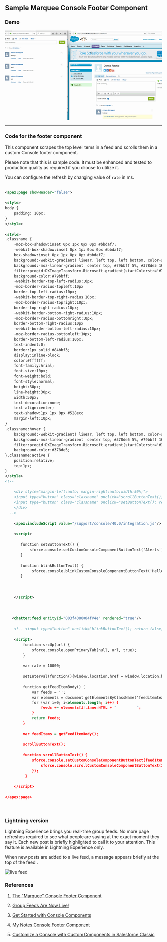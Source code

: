 ## Sample Marquee Console Footer Component


### Demo

![Demo](img/chatter-live-feed-1.gif)


------
### Code for the footer component

This component scrapes the top level items in a feed and scrolls them in a custom Console footer component.

Please note that this is sample code. It must be enhanced and tested to production quality as required if you choose to utilize it.

You can configure the refresh by changing  value of ```rate``` in ms.


```xml

<apex:page showHeader="false">

<style>
body {
    padding: 10px;
}
</style>

<style>
.classname {
    -moz-box-shadow:inset 0px 1px 0px 0px #bbdaf7;
    -webkit-box-shadow:inset 0px 1px 0px 0px #bbdaf7;
    box-shadow:inset 0px 1px 0px 0px #bbdaf7;
    background:-webkit-gradient( linear, left top, left bottom, color-stop(0.05, #79bbff), color-stop(1, #378de5) );
    background:-moz-linear-gradient( center top, #79bbff 5%, #378de5 100% );
    filter:progid:DXImageTransform.Microsoft.gradient(startColorstr='#79bbff', endColorstr='#378de5');
    background-color:#79bbff;
    -webkit-border-top-left-radius:10px;
    -moz-border-radius-topleft:10px;
    border-top-left-radius:10px;
    -webkit-border-top-right-radius:10px;
    -moz-border-radius-topright:10px;
    border-top-right-radius:10px;
    -webkit-border-bottom-right-radius:10px;
    -moz-border-radius-bottomright:10px;
    border-bottom-right-radius:10px;
    -webkit-border-bottom-left-radius:10px;
    -moz-border-radius-bottomleft:10px;
    border-bottom-left-radius:10px;
    text-indent:0;
    border:1px solid #84bbf3;
    display:inline-block;
    color:#ffffff;
    font-family:Arial;
    font-size:10px;
    font-weight:bold;
    font-style:normal;
    height:30px;
    line-height:30px;
    width:50px;
    text-decoration:none;
    text-align:center;
    text-shadow:1px 1px 0px #528ecc;
    margin-left:10px;
}
.classname:hover {
    background:-webkit-gradient( linear, left top, left bottom, color-stop(0.05, #378de5), color-stop(1, #79bbff) );
    background:-moz-linear-gradient( center top, #378de5 5%, #79bbff 100% );
    filter:progid:DXImageTransform.Microsoft.gradient(startColorstr='#378de5', endColorstr='#79bbff');
    background-color:#378de5;
}.classname:active {
    position:relative;
    top:1px;
}
</style>
<!--

    <div style="margin-left:auto; margin-right:auto;width:50%;">
    <input type="button" class="classname" onclick="scrollButtonText(); return false;" value="Start" />
    <input type="button" class="classname" onclick="setButtonText(); return false;" value="Stop" />
    </div>
  -->
  
    <apex:includeScript value="/support/console/40.0/integration.js"/>

    <script>
   
       function setButtonText() {
           sforce.console.setCustomConsoleComponentButtonText('Alerts');         
       }
       
       function blinkButtonText() {
            sforce.console.blinkCustomConsoleComponentButtonText('Hello World', 3000);
       }              
    
    
    
    </script>
    
    
  
   <chatter:feed entityId="003f4000004fV4e" rendered="true"/>
   
    <!-- <input type="button" onclick="blinkButtonText(); return false;" value="Blink Button Text" /> -->
     
    <script>
        function srcUp(url) {
            sforce.console.openPrimaryTab(null, url, true);
        }
        
        var rate = 10000;
        
        setInterval(function(){window.location.href = window.location.href;},rate);
         
        function getFeedItemBody() {
            var feeds = '';
            var elements = document.getElementsByClassName('feeditemtext');
            for (var i=0; i<elements.length; i++) {                
                feeds += elements[i].innerHTML + "         ";
            }
            return feeds;
        }        
        
        var feedItems = getFeedItemBody();

        scrollButtonText();       
                
        function scrollButtonText() {                   
            sforce.console.setCustomConsoleComponentButtonText(feedItems, function() {
                sforce.console.scrollCustomConsoleComponentButtonText(150, 5, true, function(result){});            
            });
         }
       
    </script>

</apex:page>




```
### Lightning version

Lightning Experience brings you real-time group feeds. No more page refreshes required to see what people are saying at the exact moment they say it. Each new post is briefly highlighted to call it to your attention. This feature is available in Lightning Experience only.

When new posts are added to a live feed, a message appears briefly at the top of the feed .

![live feed](https://releasenotes.docs.salesforce.com/en-us/winter17/release-notes/release_notes/images/lex_chatter_live_feed_pill.png)




### References

1. [The "Marquee" Console Footer Component](https://developer.salesforce.com/page/The_%22Marquee%22_Console_Footer_Component)

2. [Group Feeds Are Now Live!](https://releasenotes.docs.salesforce.com/en-us/winter17/release-notes/rn_chatter_lex_live_feeds.htm)

3. [Get Started with Console Components](https://trailhead.salesforce.com/en/modules/service_components/units/service_components_comfortable)

4. [My Notes Console Footer Component](https://developer.salesforce.com/page/The_%22My_Notes%22_Console_Footer_Component)

5. [Customize a Console with Custom Components in Salesforce Classic](https://portal2dev-dreamevent.cs61.force.com/articleView?id=console2_components_overview.htm&type=5)

